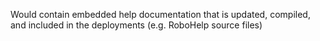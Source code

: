 Would contain embedded help documentation that is updated, compiled, and included in the deployments (e.g. RoboHelp source files)